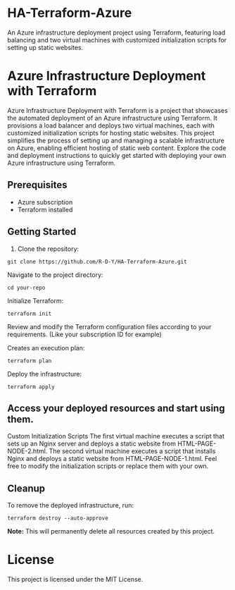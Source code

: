 # HA-Terraform-Azure
An Azure infrastructure deployment project using Terraform, featuring load balancing and two virtual machines with customized initialization scripts for setting up static websites.


# Azure Infrastructure Deployment with Terraform

Azure Infrastructure Deployment with Terraform is a project that showcases the automated deployment of an Azure infrastructure using Terraform. It provisions a load balancer and deploys two virtual machines, each with customized initialization scripts for hosting static websites. This project simplifies the process of setting up and managing a scalable infrastructure on Azure, enabling efficient hosting of static web content. Explore the code and deployment instructions to quickly get started with deploying your own Azure infrastructure using Terraform.

## Prerequisites

- Azure subscription
- Terraform installed

## Getting Started

1. Clone the repository:

```plaintext
git clone https://github.com/R-D-Y/HA-Terraform-Azure.git
```


Navigate to the project directory:

```plaintext
cd your-repo
```


Initialize Terraform:

```plaintext
terraform init
```


Review and modify the Terraform configuration files according to your requirements. (Like your subscription ID for example)

Creates an execution plan:

```plaintext
terraform plan
```

Deploy the infrastructure:

```plaintext
terraform apply
```

## Access your deployed resources and start using them.

Custom Initialization Scripts
The first virtual machine executes a script that sets up an Nginx server and deploys a static website from HTML-PAGE-NODE-2.html.
The second virtual machine executes a script that installs Nginx and deploys a static website from HTML-PAGE-NODE-1.html.
Feel free to modify the initialization scripts or replace them with your own.

## Cleanup
To remove the deployed infrastructure, run:

```plaintext
terraform destroy --auto-approve
```

**Note:** This will permanently delete all resources created by this project.

# License
This project is licensed under the MIT License.
